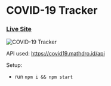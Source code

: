 # COVID-19 Tracker

### [Live Site](https://covid19-sitetracker.netlify.app/)

![COVID-19 Tracker](https://i.ibb.co/X87BqVY/Screenshot-2020-04-13-at-10-14-58.png)





API used: https://covid19.mathdro.id/api

Setup:
- run ```npm i && npm start```
